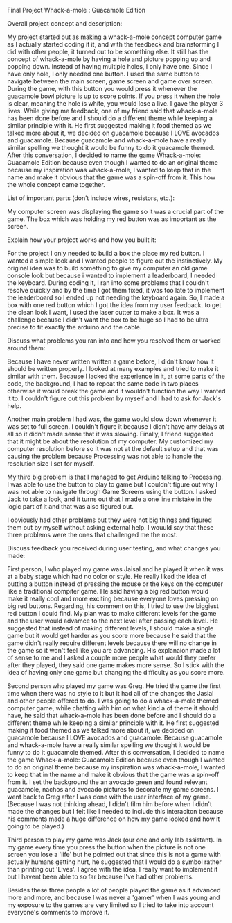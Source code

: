 Final Project
Whack-a-mole : Guacamole Edition

Overall project concept and description:

My project started out as  making a whack-a-mole concept computer game as I actually started coding it it, and with the feedback and brainstorming I did with other people, it turned out to be something else. It still has the concept of whack-a-mole by having a hole and picture popping up and popping down. Instead of having multiple holes, I only have one. Since I have only hole, I only needed one button. I used the same button to navigate between the main screen, game screen and game over screen. During the game, with this button you would press it whenever the guacamole bowl picture is up to score points. If you press it when the hole is clear, meaning the hole is white, you would lose a live. I gave the player 3 lives. While giving me feedback, one of my friend said that whack-a-mole has been done before and I should do a different theme while keeping a similar principle with it. He first suggested making it food themed as we talked more about it, we decided on guacamole because I LOVE avocados and guacamole. Because guacamole and whack-a-mole have a really similar spelling we thought it would be funny to do it guacamole themed. After this conversation, I decided to name the game Whack-a-mole: Guacamole Edition because even though I wanted to do an original theme because my inspiration was whack-a-mole, I wanted to keep that in the name and make it obvious that the game was a spin-off from it. This how the whole concept came together.

List of important parts (don’t include wires, resistors, etc.):

My computer screen was displaying the game so it was a crucial part of the game. The box which was holding my red button was as important as the screen.

Explain how your project works and how you built it:

For the project I only needed to build a box the place my red button. I wanted a simple look and I wanted people to figure out the instinctively. My original idea was to build something to give my computer an old game console look but because i wanted to implement a leaderboard, I needed the keyboard. During coding it, I ran into some problems that I couldn't resolve quickly and by the time I got them fixed, it was too late to implement the leaderboard so I ended up not needing the keyboard again. So, I made a box with one red button which I got the idea from my user feedback. to get the clean look I want, I used the laser cutter to make a box. It was a challenge because I didn't want the box to be huge so I had to be ultra precise to fit exactly the arduino and the cable.

Discuss what problems you ran into and how you resolved them or worked around them:

Because I have never written written a game before, I didn't know how it should be written properly. I looked at many examples and tried to make it similar with them. Because I lacked the experience in it, at some parts of the code, the background, I had to repeat the same code in two places otherwise it would break the game and it wouldn't function the way I wanted it to. I couldn't figure out this problem by myself and I had to ask for Jack's help. 

Another main problem I had was, the game would slow down whenever it was set to full screen. I couldn't figure it because I didn't have any delays at all so it didn't made sense that it was slowing. Finally, I friend suggested that it might be about the resolution of my computer. My customized my computer resolution before so it was not at the default setup and that was causing the problem because Processing was not able to handle the resolution size I set for myself. 

My third big problem is that I managed to get Arduino talking to Processing. I was able to use the button to play to game but I couldn't figure out why I was not able to navigate through Game Screens using the button. I asked Jack to take a look, and it turns out that I made a one line mistake in the logic part of it and that was also figured out. 

I obviously had other problems but they were not big things and figured them out by myself without asking external help. I wouuld say that these three problems were the ones that challenged me the most.

Discuss feedback you received during user testing, and what changes you made:

First person, I who played my game was Jaisal and he played it when it was at a baby stage which had no color or style. He really liked the idea of putting a button instead of pressing the mouse or the keys on the computer like a traditional compıter game. He said having a big red button would make it really cool and more exciting because everyone loves pressing on big red buttons. Regarding, his comment on this, I tried to use the biggiest red button I could find. My plan was to make different levels for the game and the user would advamce to the next level after passing each level. He suggested that instead of making different levels, I should make a single game but it would get harder as you score more because he said that the game didn't really require different levels because there will no change in the game so it won't feel like you are advancing. His explanaion made a lot of sense to me and I asked a couple more people what would they prefer after they played, they said one game makes more sense. So I stick with the idea of having only one game but changing the difficulty as you score more.

Second person who played my game was Greg. He tried the game the first time when there was no style to it but it had all of the changes the Jasial and other people offered to do. I was going to do a whack-a-mole themed computer game, while chatting with him on what kind a of theme it should have, he said that whack-a-mole has been done before and I should do a different theme while keeping a similar principle with it. He first suggested making it food themed as we talked more about it, we decided on guacamole because I LOVE avocados and guacamole. Because guacamole and whack-a-mole have a really similar spelling we thought it would be funny to do it guacamole themed. After this conversation, I decided to name the game Whack-a-mole: Guacamole Edition because even though I wanted to do an original theme because my inspiration was whack-a-mole, I wanted to keep that in the name and make it obvious that the game was a spin-off from it. I set the background the an avocado green and found relevant guacamole, nachos and avocado pictures to decorate my game screens. I went back to Greg after I was done with the user interface of my game. (Because I was not thinking ahead, I didn't film him before when I didn't made the changes but I felt like I needed to include this interaciton because his comments made a huge difference on how my game looked and how it going to be played.)

Third person to play my game was Jack (our one and only lab assistant). In my game every time you press the button when the picture is not one screen you lose a 'life' but he pointed out that since this is not a game with actually humans getting hurt, he suggested that I would do a symbol rather than printing out 'Lives'. I agree with the idea, I really want to implement it but I havent been able to so far because I've had other problems.

Besides these three people a lot of people played the game as it advanced more and more, and because I was never a 'gamer' when I was young and my exposure to the games are very limited so I tried to take into account everyone's comments to improve it.


